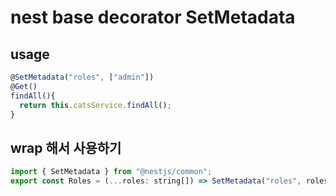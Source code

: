 # nest base decorator SetMetadata

## usage

```ts
@SetMetadata("roles", ["admin"])
@Get()
findAll(){
  return this.catsService.findAll();
}
```

## wrap 해서 사용하기

```js
import { SetMetadata } from "@nestjs/common";
export const Roles = (...roles: string[]) => SetMetadata("roles", roles);
```
